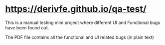
# https://derivfe.github.io/qa-test/
<p>This is a manual testing mini project where different UI and Functional bugs have been found out. </p> 
<p>The PDF file contains all the functional and UI related bugs (in plain text)</p>